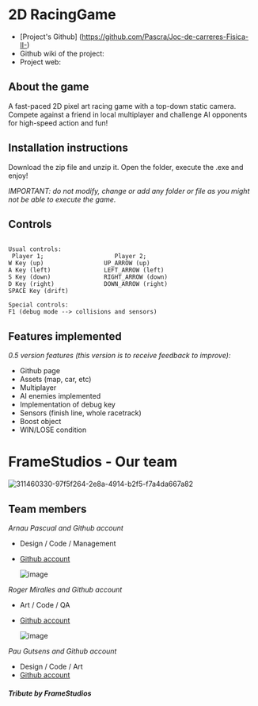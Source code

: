 # 2D RacingGame

* [Project's Github] (https://github.com/Pascra/Joc-de-carreres-Fisica-II-)
* Github wiki of the project: 
* Project web: 

## About the game

A fast-paced 2D pixel art racing game with a top-down static camera. Compete against a friend in local multiplayer and challenge AI opponents for high-speed action and fun!

## Installation instructions

Download the zip file and unzip it. Open the folder, execute the .exe and enjoy!

_IMPORTANT: do not modify, change or add any folder or file as you might not be able to execute the game._

## Controls
~~~~~~~~~~~~~~~

Usual controls:
 Player 1;                    Player 2;
W Key (up)                 UP_ARROW (up)   
A Key (left)               LEFT_ARROW (left)
S Key (down)               RIGHT_ARROW (down) 
D Key (right)              DOWN_ARROW (right)
SPACE Key (drift)

Special controls:
F1 (debug mode --> collisions and sensors)

~~~~~~~~~~~~~~~

## Features implemented

_0.5 version features (this version is to receive feedback to improve):_

* Github page
* Assets (map, car, etc)
* Multiplayer
* AI enemies implemented
* Implementation of debug key
* Sensors (finish line, whole racetrack)
* Boost object
* WIN/LOSE condition 

# FrameStudios - Our team

![311460330-97f5f264-2e8a-4914-b2f5-f7a4da667a82](https://github.com/Pascra/Pac-Man/assets/160216424/10c01ef0-be32-4d84-a5b6-701ed7fa1327)

## Team members

_Arnau Pascual and Github account_

* Design / Code / Management
* [Github account](https://github.com/Pascra)
  
  ![image](https://github.com/Pascra/Pac-Man/assets/160216424/46251066-7879-478c-afe9-56c7ef9d027b)


_Roger Miralles and Github account_

* Art / Code / QA
* [Github account](https://github.com/Roster247)
  
  ![image](https://github.com/Pascra/Pac-Man/assets/160216424/f4575d55-e701-4ef9-8ec8-652da0fecf6a)


_Pau Gutsens and Github account_

* Design / Code / Art
* [Github account](https://github.com/PauGutsens)




#### _Tribute by FrameStudios_
